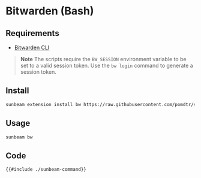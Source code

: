 # Bitwarden (Bash)

## Requirements

- [Bitwarden CLI](https://bitwarden.com/help/article/cli/)

> **Note** The scripts require the `BW_SESSION` environment variable to be set to a valid session token.
> Use the `bw login` command to generate a session token.

## Install

```bash
sunbeam extension install bw https://raw.githubusercontent.com/pomdtr/sunbeam/main/docs/examples/bitwarden/sunbeam-command
```

## Usage

```bash
sunbeam bw
```

## Code

```bash
{{#include ./sunbeam-command}}
```
